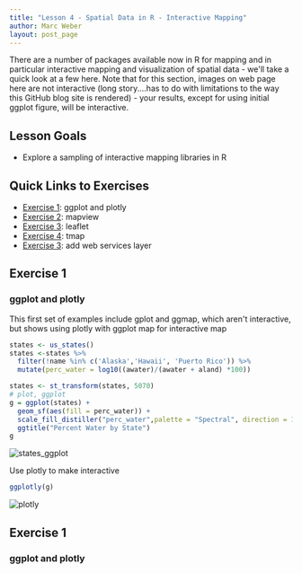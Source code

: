 ```yaml
---
title: "Lesson 4 - Spatial Data in R - Interactive Mapping"
author: Marc Weber
layout: post_page
---
```


There are a number of packages available now in R for mapping and in particular interactive mapping and visualization of spatial data - we'll take a quick look at a few here. Note that for this section, images on web page here are not interactive (long story....has to do with limitations to the way this GitHub blog site is rendered) - your results, except for using initial ggplot figure, will be interactive.



## Lesson Goals
- Explore a sampling of interactive mapping libraries in R

## Quick Links to Exercises
- [Exercise 1](#exercise-1): ggplot and plotly
- [Exercise 2](#exercise-2): mapview
- [Exercise 3](#exercise-3): leaflet
- [Exercise 4](#exercise-4): tmap
- [Exercise 3](#exercise-3): add web services layer


## Exercise 1
### ggplot and plotly

This first set of examples include gplot and ggmap, which aren't interactive, but shows using plotly with ggplot map for interactive map
```r
states <- us_states()
states <-states %>%
  filter(!name %in% c('Alaska','Hawaii', 'Puerto Rico')) %>%
  mutate(perc_water = log10((awater)/(awater + aland) *100))

states <- st_transform(states, 5070)
# plot, ggplot
g = ggplot(states) +
  geom_sf(aes(fill = perc_water)) +
  scale_fill_distiller("perc_water",palette = "Spectral", direction = 1) +
  ggtitle("Percent Water by State")
g
```

![states_ggplot](/AWRA_GIS_R_Workshop/figure/states_ggplot.png)


Use plotly to make interactive
```r
ggplotly(g)
```
![plotly](/AWRA_GIS_R_Workshop/figure/plotly.png)

## Exercise 1
### ggplot and plotly







